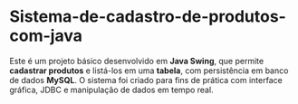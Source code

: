 # Sistema-de-cadastro-de-produtos-com-java
Este é um projeto básico desenvolvido em **Java Swing**, que permite **cadastrar produtos** e listá-los em uma **tabela**, com persistência em banco de dados **MySQL**. O sistema foi criado para fins de prática com interface gráfica, JDBC e manipulação de dados em tempo real.
